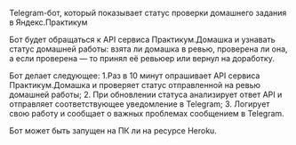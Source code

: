 Telegram-бот, который показывает статус проверки домашнего задания в Яндекс.Практикум

Бот будет обращаться к API сервиса Практикум.Домашка и узнавать статус домашней работы: взята ли домашка в ревью, проверена ли она, а если проверена — то принял её ревьюер или вернул на доработку.

Бот делает следующее:
1.Раз в 10 минут опрашивает API сервиса Практикум.Домашка и проверяет статус отправленной на ревью домашней работы;
2. При обновлении статуса анализирует ответ API и отправляет соответствующее уведомление в Telegram;
3. Логирует свою работу и сообщает о важных проблемах сообщением в Telegram.

Бот может быть запущен на ПК ли на ресурсе Heroku.